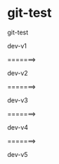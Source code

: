 # git-test

git-test

dev-v1

=======>

dev-v2

=======>

dev-v3

=======>

dev-v4

=======>

dev-v5
